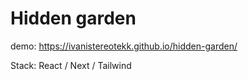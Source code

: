 # Hidden garden

demo: https://ivanistereotekk.github.io/hidden-garden/

Stack: React / Next / Tailwind

